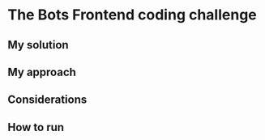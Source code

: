 # The Bots Frontend coding challenge
## My solution

## My approach

## Considerations

## How to run